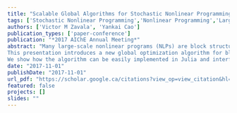 ```yaml
---
title: "Scalable Global Algorithms for Stochastic Nonlinear Programming"
tags: ['Stochastic Nonlinear Programming','Nonlinear Programming','Large-scale']
authors: ['Victor M Zavala', 'Yankai Cao']
publication_types: ['paper-conference']
publication: "*2017 AIChE Annual Meeting*"
abstract: "Many large-scale nonlinear programs (NLPs) are block structured and weakly coupled [1,2] (i.e., the NLP is composed of block subproblems problems connected by few complicating variables). For example, a two-stage stochastic program has multiple scenarios connected by first stage variables. Problems arising from parameter estimation and machine learning can also fit in this category.
This presentation introduces a new global optimization algorithm for block structured NLPs that uses a specialized branch and bound strategy. For each node in the branch and bound scheme, a lower bound is constructed by relaxing coupling constraints between complicating variables and an upper bound is constructed by fixing the complicating variables. A key advantage of this approach is that both lower bounding and upper bounding problems can be decomposed into blocks that are solved in parallel to global and local optimality, respectively. Another key property of this approach is that, because the gap between the upper bound and lower bound converges to zero as the bounds of the coupling variables converges to zero, we only need to perform branching on the complicating variables. A similar approach has been recently proposed for stochastic MINLPs [5].
We show how the algorithm can be easily implemented in Julia and interfaced to modeling languages such as JuMP and PLASMO. Our implementation also contains typical global optimization algorithmic features such as convexification, outer approximation, feasibility-based bound tightening (FBBT), optimality-based bound tightening (OBBT), and local search. Numerical experiments are performed on a stochastic optimization formulation for controller tuning and a parameter estimation formulation for microbial community models. We compare the computational results with the commercial solver BARON [3] and with open-source solver SCIP [4], and we show that the new approach achieves significant speedups."
date: "2017-11-01"
publishDate: "2017-11-01"
url_pdf: "https://scholar.google.ca/citations?view_op=view_citation&hl=zh-CN&user=M-s3mjAAAAAJ&cstart=100&pagesize=100&citation_for_view=M-s3mjAAAAAJ:3s1wT3WcHBgC"
featured: false
projects: []
slides: ""
---
```

